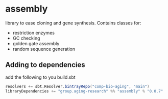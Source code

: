 # assembly
library to ease cloning and gene synthesis. 
Contains classes for:
* restriction enzymes
* GC checking
* golden gate assembly
* random sequence generation

Adding to dependencies
----------------------

add the following to you build.sbt
```scala
resolvers += sbt.Resolver.bintrayRepo("comp-bio-aging", "main")
libraryDependencies += "group.aging-research" %% "assembly" % "0.0.7"
```
